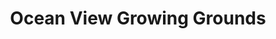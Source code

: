 ---
title: "Ocean View Growing Grounds"
url: /san-diego/ocean-view-growing-grounds/
shop: Garten-Center
---